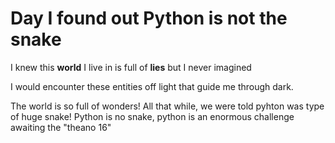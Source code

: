 # Day I found out Python is not the snake


I knew this __world__ I live in is full of __lies__ but I never imagined

I would encounter these entities off light that guide me through dark.

The world is so full of wonders!
All that while, we were told pyhton was type of huge snake!
Python is no snake, python is an enormous challenge awaiting the "theano 16"
